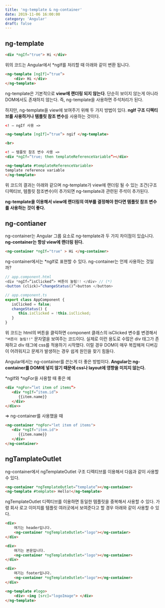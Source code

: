 ```yaml
---
title: 'ng-template & ng-container'
date: 2019-11-06 16:00:00
category: 'Angular'
draft: false
---
```


## ng-template

```html
<div *ngIf="true"> Hi </div>
```

위의 코드는 Angular에서 *ngIf를 처리할 때 아래와 같이 변환 됩니다.

```html
<ng-template [ngIf]=”true”>
    <div> Hi </div>
</ng-template>
```

ng-template은 기본적으로 **view에 랜더링 되지 않는다**. 단순히 보이지 않는게 아니라 DOM에서도 존재하지 않는다. 즉, ng-template을 사용하면 주석처리가 된다.

하지만, ng-template을 view에 보여주기 위해 두 가지 방법이 있다. **ngIf 구조 디렉티브를 사용하거나 템플릿 참조 변수**를 사용하는 것이다.

```html
<! — ngIf 사용 →>

<ng-template [ngIf]=”true”> ngif </ng-template>

<br>

<! — 템플릿 참조 변수 사용 →>
<div *ngIf=”true; then templateReferenceVariable”></div>

<ng-template #templateReferenceVariable>
template reference variable
</ng-template>
```

위 코드의 결과는 아래와 같으며 ng-template가 view에 랜더링 될 수 있는 조건(구조 디렉티브, 템플릿 참조변수)이 추가되면 ng-template과 관련된 주석이 추가된다.

**ng-template을 이용해서 view에 랜더링의 여부를 결정해야 한다면 템플릿 참조 변수를 사용하는 것이 좋다.**

## ng-contianer

ng-container는 Angular 그룹 요소로 ng-template과 두 가지 차이점이 있습니다. **ng-container는 항상 view에 랜더링 된다.**

```html
<ng-container *ngIf="true" > Hi </ng-container>
```

ng-container에서는 *ngIf로 표현할 수 있다. ng-container는 언제 사용하는 것일까?

```typescript
// app.component.html
<div *ngIf=”isClicked”> 버튼이 눌림!! </div> // (*)
<button (click)=”changeStatus()”>button </button>

// app.component.ts
export class AppComponent {
   isClicked = false;
   changeStatus() {
      this.isClicked = !this.isClicked;
   }
}
```

위 코드는 html의 버튼을 클릭하면 component 클래스의 isClicked 변수를 변경해서 `"버튼이 눌림!!"` 문자열을 보여주는 코드이다. 실제로 이런 용도로 수많은 div 태그가 존재하고 div 태그에 css를 적용하기 시작했다. 이럴 경우 DOM이 매우 복잡해져 디버깅이 어려워지고 문제가 발생하는 경우 쉽게 원인을 찾기 힘들다.

Angular에서는 ng-container를 쓴는게 더 좋은 방법이다. **Angular는 ng-container를 DOM에 넣지 않기 때문에 css나 layout에 영향을 미치지 않는다.**

*ngIf와 *ngFor을 사용할 때 좋은 예

```html
<div *ngFor=”let item of items”>
   <div *ngIf=”item.id”>
      {{item.name}}
   </div>
</div>>
```

⇒ ng-container를 사용했을 때

```html
<ng-container *ngFor="let item of items">
   <div *ngIf="item.id">
      {{item.name}}
   </div>
</ng-container>
```

## ngTamplateOutlet

ng-container에서 ngTemplateOutlet 구조 디렉티브를 이용해서 다음과 같이 사용할 수 있다.

```html
<ng-container *ngTemplateOutlet=”template”></ng-container> 
<ng-template #template> Hello!</ng-template>
```

ngTemplateOutlet 디렉티브를 이용하면 동일한 템플릿을 중복해서 사용할 수 있다. 가령 회사 로고 이미지를 템플릿 여러곳에서 보여준다고 할 경우 아래와 같이 사용할 수 있다.

```html
<div>
	여기는 header입니다.
	<ng-container *ngTemplateOutlet="logo"></ng-contaier>
</div>

<div>
	여기는 본문입니다.
	<ng-container *ngTemplateOutlet="logo"></ng-container>
</div>

<div>
	여기는 footer입니다.
	<ng-container *ngTemplateOutlet="logo"></ng-container>
</div>

<ng-template #logo>
	<div> <img [src]="logoImage"> </div>
</ng-template>
```
